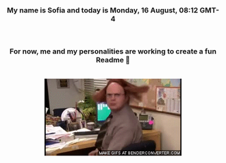 


<div align="center">
<h3 >My name is Sofia and today is Monday, 16 August, 08:12 GMT-4</h3><br>
<h3 >For now, me and my personalities are working to create a fun Readme 👋
</h3><br>
<img src='img/dwight.gif' alt='working...'/>
</div>
